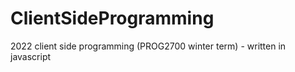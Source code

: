 # ClientSideProgramming
2022 client side programming (PROG2700 winter term) - written in javascript
